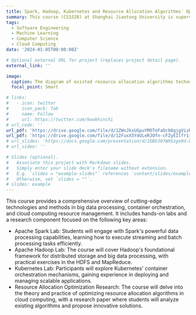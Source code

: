 ```yaml
---
title: Spark, Hadoop, Kubernetes and Resource Allocation Algorithms' Optimization in Cloud Computing
summary: This course (CS3328) at Shanghai Jiaotong University is supervised by Prof. Chao Li, students will not only master the theoretical aspects but also apply their knowledge to real-world scenarios, preparing them for the challenges of cloud computing. 
tags:
  - Software Engineering
  - Machine Learning
  - Computer Science
  - Cloud Computing
date: '2024-01-05T00:00:00Z'

# Optional external URL for project (replaces project detail page).
external_link: ''

image:
  caption: The diagram of existed resource allocation algorithms technology in Cloud Computing
  focal_point: Smart

# links:
#   - icon: twitter
#     icon_pack: fab
#     name: Follow
#     url: https://twitter.com/kwokhinchi
# url_code: ''
url_pdf: 'https://drive.google.com/file/d/1ZWnJkxUGpuYMOTeFaOcb6gjgVizREnNX/view?usp=sharing'
url_pdf: 'https://drive.google.com/file/d/12FuxX5Y4ULeRJOfn-cFZyEIlfr1j063G/view?usp=sharing'
# url_slides: 'https://docs.google.com/presentation/d/1OBVJ07WXGzge9d-UZCD76Cx5bwoX6Va_/edit?usp=drive_link&ouid=102358073185606588058&rtpof=true&sd=true'
# url_video: ''

# Slides (optional).
#   Associate this project with Markdown slides.
#   Simply enter your slide deck's filename without extension.
#   E.g. `slides = "example-slides"` references `content/slides/example-slides.md`.
#   Otherwise, set `slides = ""`.
# slides: example
---
```


<!-- Nowadays, with the advancement of production technologies, the manufacturing paradigm has gradually shifted from mass production to a small-batch and high-variety personalized production manner, urged by high flexible automation capabilities. In this paradigm, the existing inspection and assembly processes after manufacturing still rely to a large extent on either human operators with low efficiency or machines with low flexibility. To solve this issue, human-robot collaboration (HRC) has been a prevailing topic of recent concerns. Current robot control strategies in human-machine collaboration are mainly through pre-defined programming and do not yet meet the need for flexible and adaptable tasks in individualised production. To address this challenge, this paper proposes a deep reinforcement learning (DRL) approach based on metalearning to drive robots in HRC. It enables collaborative robots (cobots) to acquire basic skills and perform tasks based on personalised production requirements, improving learning efficiency and thus quickly adapting to new tasks for human operators. The robot control task was carried out in a simulated environment taken from a real production scenario to assess its efficacy. Experimental results show that our proposed method enables the robot to learn and perform HRC tasks quickly and outperforms the baseline DRL method in terms of success rate. -->


This course provides a comprehensive overview of cutting-edge technologies and methods in big data processing, container orchestration, and cloud computing resource management. It includes hands-on labs and a research component focused on the following key areas:

- Apache Spark Lab: Students will engage with Spark's powerful data processing capabilities, learning how to execute streaming and batch processing tasks efficiently.
- Apache Hadoop Lab: The course will cover Hadoop's foundational framework for distributed storage and big data processing, with practical exercises in the HDFS and MapReduce.
- Kubernetes Lab: Participants will explore Kubernetes' container orchestration mechanisms, gaining experience in deploying and managing scalable applications.
- Resource Allocation Optimization Research: The course will delve into the theory and practice of optimizing resource allocation algorithms in cloud computing, with a research paper where students will analyze existing algorithms and propose innovative solutions.

